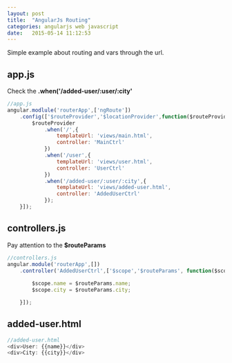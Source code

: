 ```yaml
---
layout: post
title:  "AngularJs Routing"
categories: angularjs web javascript
date:   2015-05-14 11:12:53
---
```


Simple example about routing and vars through the url.

## app.js

Check the  **.when('/added-user/:user/:city'**

```javascript
//app.js
angular.modlule('routerApp',['ngRoute'])
    .config(['$routeProvider','$locationProvider',function($routeProvider,$locationProvider){
        $routeProvider
            .when('/',{
                templateUrl: 'views/main.html',
                controller: 'MainCtrl'
            })
            .when('/user',{
                templateUrl: 'views/user.html',
                controller: 'UserCtrl'
            })
            .when('/added-user/:user/:city',{
                templateUrl: 'views/added-user.html',
                controller: 'AddedUserCtrl'
            });
    }]);
```

## controllers.js 

Pay attention to the **$routeParams**

```javascript
//controllers.js
angular.module('routerApp',[])
    .controller('AddedUserCtrl',['$scope','$routeParams', function($scope,$routeParams){
        
        $scope.name = $routeParams.name;
        $scope.city = $routeParams.city;

    }]);
```

## added-user.html

```javascript
//added-user.html
<div>User: {{name}}</div>
<div>City: {{city}}</div>
```

